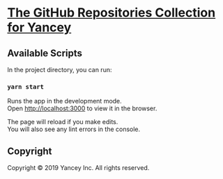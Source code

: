 # [The GitHub Repositories Collection for Yancey](https://yancey.app)

## Available Scripts

In the project directory, you can run:

### `yarn start`

Runs the app in the development mode.<br>
Open [http://localhost:3000](http://localhost:3000) to view it in the browser.

The page will reload if you make edits.<br>
You will also see any lint errors in the console.

## Copyright

Copyright © 2019 Yancey Inc. All rights reserved.